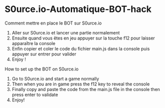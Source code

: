 # S0urce.io-Automatique-BOT-hack

Comment mettre en place le BOT sur S0urce.io

1) Aller sur S0urce.io et lancer une partie normalement
2) Ensuite quand vous êtes en jeu appuyer sur la touche f12 pour laisser apparaître la console 
3) Enfin copier et coler le code du fichier main.js dans la console puis appuyer sur entrer pour valider
4) Enjoy !


How to set up the BOT on S0urce.io

1) Go to S0urce.io and start a game normally
2) Then when you are in game press the f12 key to reveal the console
3) Finally copy and paste the code from the main.js file in the console then press enter to validate
4) Enjoy!
